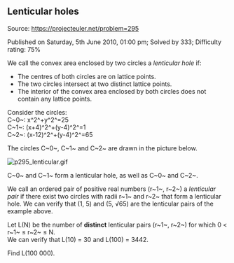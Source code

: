 Lenticular holes
----------------

Source: https://projecteuler.net/problem=295

Published on Saturday, 5th June 2010, 01:00 pm; Solved by 333;
Difficulty rating: 75%

We call the convex area enclosed by two circles a *lenticular hole* if:

-   The centres of both circles are on lattice points.
-   The two circles intersect at two distinct lattice points.
-   The interior of the convex area enclosed by both circles does not
    contain any lattice points.

Consider the circles:\
 C~0~: x^2^+y^2^=25\
 C~1~: (x+4)^2^+(y-4)^2^=1\
 C~2~: (x-12)^2^+(y-4)^2^=65

The circles C~0~, C~1~ and C~2~ are drawn in the picture below.

![p295\_lenticular.gif](project/images/p295_lenticular.gif)

C~0~ and C~1~ form a lenticular hole, as well as C~0~ and C~2~.

We call an ordered pair of positive real numbers (r~1~, r~2~) a
*lenticular pair* if there exist two circles with radii r~1~ and r~2~
that form a lenticular hole. We can verify that (1, 5) and (5, √65) are
the lenticular pairs of the example above.

Let L(N) be the number of **distinct** lenticular pairs (r~1~, r~2~) for
which 0 \< r~1~ ≤ r~2~ ≤ N.\
 We can verify that L(10) = 30 and L(100) = 3442.

Find L(100 000).
